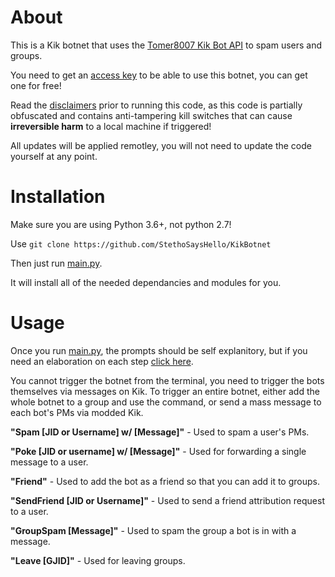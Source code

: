 # About
This is a Kik botnet that uses the [Tomer8007 Kik Bot API](https://github.com/tomer8007/kik-bot-api-unofficial) to spam users and groups.

You need to get an [access key](https://stethospasm.weebly.com/pricing.html) to be able to use this botnet, you can get one for free!

Read the [disclaimers](https://stethospasm.weebly.com/disclaimers.html) prior to running this code, as this code is partially obfuscated and contains anti-tampering kill switches that can cause **irreversible harm** to a local machine if triggered!

All updates will be applied remotley, you will not need to update the code yourself at any point.

# Installation

Make sure you are using Python 3.6+, not python 2.7!

Use `git clone https://github.com/StethoSaysHello/KikBotnet`

Then just run [main.py](https://github.com/StethoSaysHello/KikBotnet/blob/main/main.py).

It will install all of the needed dependancies and modules for you. 

# Usage

Once you run [main.py](https://github.com/StethoSaysHello/KikBotnet/blob/main/main.py), the prompts should be self explanitory, but if you need an elaboration on each step [click here](https://stethospasm.weebly.com/instructions.html).

You cannot trigger the botnet from the terminal, you need to trigger the bots themselves via messages on Kik. To trigger an entire botnet, either add the whole botnet to a group and use the command, or send a mass message to each bot's PMs via modded Kik.

**"Spam [JID or Username] w/ [Message]"** -  Used to spam a user's PMs.

**"Poke [JID or username] w/ [Message]"** -  Used for forwarding a single message to a user.

**"Friend"** - Used to add the bot as a friend so that you can add it to groups.

**"SendFriend [JID or Username]"** - Used to send a friend attribution request to a user.

**"GroupSpam [Message]"** - Used to spam the group a bot is in with a message.

**"Leave [GJID]"** - Used for leaving groups.

